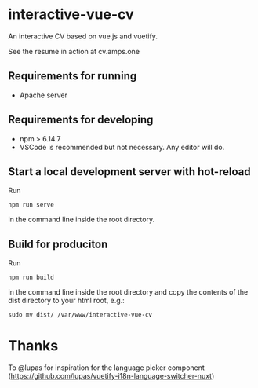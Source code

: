 # interactive-vue-cv
An interactive CV based on vue.js and vuetify.

See the resume in action at cv.amps.one

## Requirements for running
* Apache server

## Requirements for developing
* npm > 6.14.7
* VSCode is recommended but not necessary. Any editor will do.

## Start a local development server with hot-reload
Run 

```
npm run serve
```

in the command line inside the root directory.

## Build for produciton

Run 

```
npm run build
```

in the command line inside the root directory and copy the contents of the dist directory to your html root, e.g.:

```
sudo mv dist/ /var/www/interactive-vue-cv
```

# Thanks
To @lupas for inspiration for the language picker component (https://github.com/lupas/vuetify-i18n-language-switcher-nuxt)
